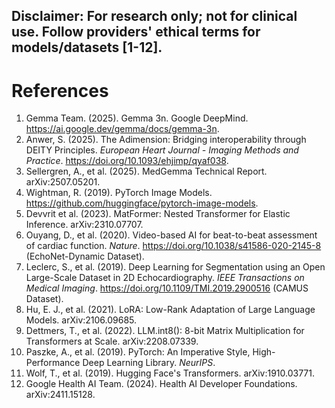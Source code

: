 **Disclaimer**: For research only; not for clinical use. Follow providers' ethical terms for models/datasets [1-12].
---
# **References**
1. Gemma Team. (2025). Gemma 3n. Google DeepMind. https://ai.google.dev/gemma/docs/gemma-3n.
2. Anwer, S. (2025). The Adimension: Bridging interoperability through DEITY Principles. *European Heart Journal - Imaging Methods and Practice*. https://doi.org/10.1093/ehjimp/qyaf038.
3. Sellergren, A., et al. (2025). MedGemma Technical Report. arXiv:2507.05201.
4. Wightman, R. (2019). PyTorch Image Models. https://github.com/huggingface/pytorch-image-models.
5. Devvrit et al. (2023). MatFormer: Nested Transformer for Elastic Inference. arXiv:2310.07707.
6. Ouyang, D., et al. (2020). Video-based AI for beat-to-beat assessment of cardiac function. *Nature*. https://doi.org/10.1038/s41586-020-2145-8 (EchoNet-Dynamic Dataset).
7. Leclerc, S., et al. (2019). Deep Learning for Segmentation using an Open Large-Scale Dataset in 2D Echocardiography. *IEEE Transactions on Medical Imaging*. https://doi.org/10.1109/TMI.2019.2900516 (CAMUS Dataset).
8. Hu, E. J., et al. (2021). LoRA: Low-Rank Adaptation of Large Language Models. arXiv:2106.09685.
9. Dettmers, T., et al. (2022). LLM.int8(): 8-bit Matrix Multiplication for Transformers at Scale. arXiv:2208.07339.
10. Paszke, A., et al. (2019). PyTorch: An Imperative Style, High-Performance Deep Learning Library. *NeurIPS*.
11. Wolf, T., et al. (2019). Hugging Face's Transformers. arXiv:1910.03771.
12. Google Health AI Team. (2024). Health AI Developer Foundations. arXiv:2411.15128.